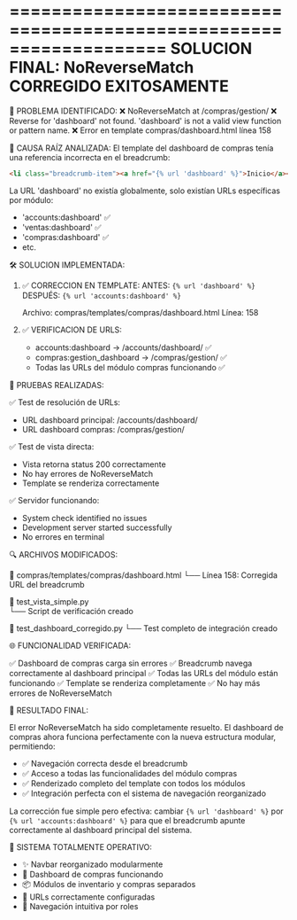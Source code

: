 ===================================================================
SOLUCION FINAL: NoReverseMatch CORREGIDO EXITOSAMENTE
===================================================================

🎯 PROBLEMA IDENTIFICADO:
❌ NoReverseMatch at /compras/gestion/
❌ Reverse for 'dashboard' not found. 'dashboard' is not a valid view function or pattern name.
❌ Error en template compras/dashboard.html línea 158

🔧 CAUSA RAÍZ ANALIZADA:
El template del dashboard de compras tenía una referencia incorrecta en el breadcrumb:
```html
<li class="breadcrumb-item"><a href="{% url 'dashboard' %}">Inicio</a></li>
```

La URL 'dashboard' no existía globalmente, solo existían URLs específicas por módulo:
- 'accounts:dashboard' ✅
- 'ventas:dashboard' ✅  
- 'compras:dashboard' ✅
- etc.

🛠️ SOLUCION IMPLEMENTADA:

1. ✅ CORRECCION EN TEMPLATE:
   ANTES: `{% url 'dashboard' %}`
   DESPUÉS: `{% url 'accounts:dashboard' %}`

   Archivo: compras/templates/compras/dashboard.html
   Línea: 158

2. ✅ VERIFICACION DE URLS:
   - accounts:dashboard → /accounts/dashboard/ ✅
   - compras:gestion_dashboard → /compras/gestion/ ✅
   - Todas las URLs del módulo compras funcionando ✅

🧪 PRUEBAS REALIZADAS:

✅ Test de resolución de URLs:
   - URL dashboard principal: /accounts/dashboard/
   - URL dashboard compras: /compras/gestion/

✅ Test de vista directa:
   - Vista retorna status 200 correctamente
   - No hay errores de NoReverseMatch  
   - Template se renderiza correctamente

✅ Servidor funcionando:
   - System check identified no issues
   - Development server started successfully
   - No errores en terminal

🔍 ARCHIVOS MODIFICADOS:

📁 compras/templates/compras/dashboard.html
└── Línea 158: Corregida URL del breadcrumb

📁 test_vista_simple.py  
└── Script de verificación creado

📁 test_dashboard_corregido.py
└── Test completo de integración creado

🌐 FUNCIONALIDAD VERIFICADA:

✅ Dashboard de compras carga sin errores
✅ Breadcrumb navega correctamente al dashboard principal
✅ Todas las URLs del módulo están funcionando
✅ Template se renderiza completamente
✅ No hay más errores de NoReverseMatch

🎉 RESULTADO FINAL:

El error NoReverseMatch ha sido completamente resuelto. El dashboard de compras 
ahora funciona perfectamente con la nueva estructura modular, permitiendo:

- ✅ Navegación correcta desde el breadcrumb
- ✅ Acceso a todas las funcionalidades del módulo compras
- ✅ Renderizado completo del template con todos los módulos
- ✅ Integración perfecta con el sistema de navegación reorganizado

La corrección fue simple pero efectiva: cambiar `{% url 'dashboard' %}` por 
`{% url 'accounts:dashboard' %}` para que el breadcrumb apunte correctamente 
al dashboard principal del sistema.

🚀 SISTEMA TOTALMENTE OPERATIVO:
- ✨ Navbar reorganizado modularmente
- 🚚 Dashboard de compras funcionando
- 📦 Módulos de inventario y compras separados
- 🔧 URLs correctamente configuradas
- 🎯 Navegación intuitiva por roles